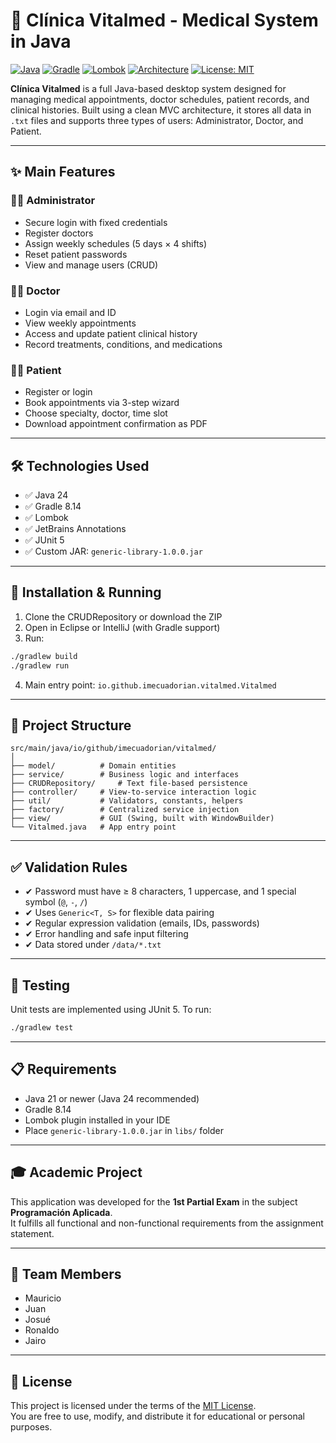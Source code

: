 
# 🏥 Clínica Vitalmed - Medical System in Java

[![Java](https://img.shields.io/badge/Java-24-blue.svg)](https://www.oracle.com/java/)
[![Gradle](https://img.shields.io/badge/Gradle-8.14-brightgreen.svg)](https://gradle.org/)
[![Lombok](https://img.shields.io/badge/Lombok-Required-orange.svg)](https://projectlombok.org/)
[![Architecture](https://img.shields.io/badge/Architecture-MVC-lightgrey.svg)]()
[![License: MIT](https://img.shields.io/badge/License-MIT-yellow.svg)](LICENSE)

**Clínica Vitalmed** is a full Java-based desktop system designed for managing medical appointments, doctor schedules, patient records, and clinical histories. Built using a clean MVC architecture, it stores all data in `.txt` files and supports three types of users: Administrator, Doctor, and Patient.

---

## ✨ Main Features

### 👩‍💼 Administrator
- Secure login with fixed credentials
- Register doctors
- Assign weekly schedules (5 days × 4 shifts)
- Reset patient passwords
- View and manage users (CRUD)

### 👨‍⚕️ Doctor
- Login via email and ID
- View weekly appointments
- Access and update patient clinical history
- Record treatments, conditions, and medications

### 👨‍💻 Patient
- Register or login
- Book appointments via 3-step wizard
- Choose specialty, doctor, time slot
- Download appointment confirmation as PDF

---

## 🛠 Technologies Used

- ✅ Java 24
- ✅ Gradle 8.14
- ✅ Lombok
- ✅ JetBrains Annotations
- ✅ JUnit 5
- ✅ Custom JAR: `generic-library-1.0.0.jar`

---

## 🚀 Installation & Running

1. Clone the CRUDRepository or download the ZIP
2. Open in Eclipse or IntelliJ (with Gradle support)
3. Run:

```bash
./gradlew build
./gradlew run
```

4. Main entry point: `io.github.imecuadorian.vitalmed.Vitalmed`

---

## 📁 Project Structure

```
src/main/java/io/github/imecuadorian/vitalmed/
│
├── model/          # Domain entities
├── service/        # Business logic and interfaces
├── CRUDRepository/     # Text file-based persistence
├── controller/     # View-to-service interaction logic
├── util/           # Validators, constants, helpers
├── factory/        # Centralized service injection
├── view/           # GUI (Swing, built with WindowBuilder)
└── Vitalmed.java   # App entry point
```

---

## ✅ Validation Rules

- ✔ Password must have ≥ 8 characters, 1 uppercase, and 1 special symbol (`@`, `-`, `/`)
- ✔ Uses `Generic<T, S>` for flexible data pairing
- ✔ Regular expression validation (emails, IDs, passwords)
- ✔ Error handling and safe input filtering
- ✔ Data stored under `/data/*.txt`

---

## 🧪 Testing

Unit tests are implemented using JUnit 5. To run:

```bash
./gradlew test
```

---

## 📋 Requirements

- Java 21 or newer (Java 24 recommended)
- Gradle 8.14
- Lombok plugin installed in your IDE
- Place `generic-library-1.0.0.jar` in `libs/` folder

---

## 🎓 Academic Project

This application was developed for the **1st Partial Exam** in the subject **Programación Aplicada**.  
It fulfills all functional and non-functional requirements from the assignment statement.

---

## 👥 Team Members

- Mauricio
- Juan
- Josué
- Ronaldo
- Jairo

---

## 📄 License

This project is licensed under the terms of the [MIT License](LICENSE).  
You are free to use, modify, and distribute it for educational or personal purposes.
